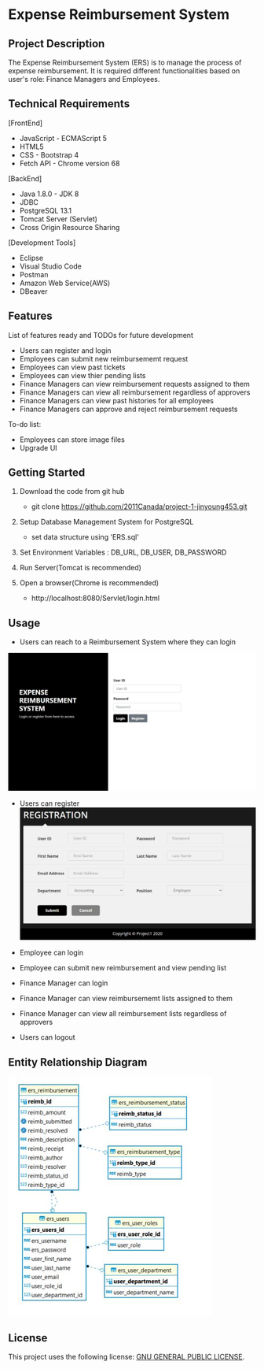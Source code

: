 # Expense Reimbursement System

## Project Description

The Expense Reimbursement System (ERS) is to manage the process of expense reimbursement. It is required different functionalities based on user's role: Finance Managers and Employees.

## Technical Requirements

[FrontEnd]
* JavaScript - ECMAScript 5
* HTML5
* CSS - Bootstrap 4
* Fetch API - Chrome version 68

[BackEnd]
* Java 1.8.0 - JDK 8
* JDBC
* PostgreSQL 13.1
* Tomcat Server (Servlet)
* Cross Origin Resource Sharing

[Development Tools]
* Eclipse
* Visual Studio Code
* Postman
* Amazon Web Service(AWS)
* DBeaver

## Features

List of features ready and TODOs for future development
* Users can register and login
* Employees can submit new reimbursememt request
* Employees can view past tickets
* Employees can view thier pending lists
* Finance Managers can view reimbursement requests assigned to them
* Finance Managers can view all reimbursement regardless of approvers
* Finance Managers can view past histories for all employees
* Finance Managers can approve and reject reimbursement requests

To-do list:
* Employees can store image files
* Upgrade UI

## Getting Started
   

1. Download the code from git hub
   - git clone https://github.com/2011Canada/project-1-jinyoung453.git

2. Setup Database Management System for PostgreSQL
   - set data structure using 'ERS.sql'
   
3. Set Environment Variables : DB_URL, DB_USER, DB_PASSWORD

4. Run Server(Tomcat is recommended)

5. Open a browser(Chrome is recommended)
   - http://localhost:8080/Servlet/login.html



## Usage

- Users can reach to a Reimbursement System where they can login

![](LoginPage.JPG)


- Users can register
![](register.jpg)


- Employee can login
- Employee can submit new reimbursement and view pending list
- Finance Manager can login
- Finance Manager can view reimbursememt lists assigned to them
- Finance Manager can view all reimbursement lists regardless of approvers
- Users can logout



## Entity Relationship Diagram
![](ERD_diagram.JPG)


## License

This project uses the following license: [GNU GENERAL PUBLIC LICENSE](<https://www.gnu.org/licenses/gpl-3.0.en.html>).

